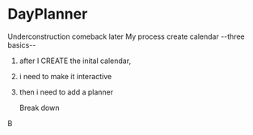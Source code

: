 # DayPlanner
Underconstruction comeback later
My process
create calendar
--three basics--
1. after I CREATE the inital calendar,
2. i need to make it interactive
3. then i need to add a planner 
    
    Break down
<!-- 1. Step 1: creating a basic calendar frame. 
    1. Create the rows and columns
        a. What do we need in these rows and columns 
            1. Columns should have the days of the weeks
            2. each cell should be a number from 1-30/31 depending on the month in question. 
            3. The Top Column should display the current month.  -->
B